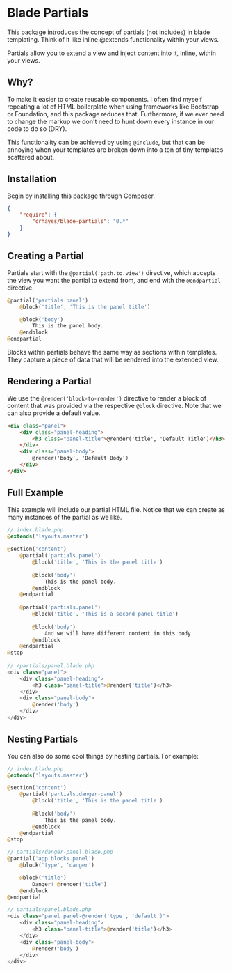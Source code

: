 Blade Partials
==============
This package introduces the concept of partials (not includes) in blade templating. Think of it like inline @extends functionality within your views.

Partials allow you to extend a view and inject content into it, inline, within your views.

Why?
---
To make it easier to create reusable components. I often find myself repeating a lot of HTML boilerplate when using frameworks like Bootstrap or Foundation, and this package reduces that. Furthermore, if we ever need to change the markup we don't need to hunt down every instance in our code to do so (DRY).

This functionality can be achieved by using `@include`, but that can be annoying when your templates are broken down into a ton of tiny templates scattered about.

Installation
------------
Begin by installing this package through Composer.

```json
{
    "require": {
        "crhayes/blade-partials": "0.*"
    }
}
```

Creating a Partial
------------------
Partials start with the `@partial('path.to.view')` directive, which accepts the view you want the partial to extend from, and end with the `@endpartial` directive.

```php
@partial('partials.panel')
    @block('title', 'This is the panel title')

    @block('body')
        This is the panel body.
    @endblock
@endpartial
```

Blocks within partials behave the same way as sections within templates. They capture a piece of data that will be rendered into the extended view.

Rendering a Partial
-------------------
We use the `@render('block-to-render')` directive to render a block of content that was provided via the respective `@block` directive. Note that we can also provide a default value.

```html
<div class="panel">
    <div class="panel-heading">
        <h3 class="panel-title">@render('title', 'Default Title')</h3>
    </div>
    <div class="panel-body">
        @render('body', 'Default Body')
    </div>
</div> 
```

Full Example
------------
This example will include our partial HTML file. Notice that we can create as many instances of the partial as we like.

```php
// index.blade.php
@extends('layouts.master')
 
@section('content')
    @partial('partials.panel')
        @block('title', 'This is the panel title')
 
        @block('body')
            This is the panel body.
        @endblock
    @endpartial
    
    @partial('partials.panel')
        @block('title', 'This is a second panel title')
 
        @block('body')
            And we will have different content in this body.
        @endblock
    @endpartial
@stop
 
// /partials/panel.blade.php
<div class="panel">
    <div class="panel-heading">
        <h3 class="panel-title">@render('title')</h3>
    </div>
    <div class="panel-body">
        @render('body')
    </div>
</div> 
```

Nesting Partials
----------------
You can also do some cool things by nesting partials. For example:

```php
// index.blade.php
@extends('layouts.master')

@section('content')
    @partial('partials.danger-panel')
        @block('title', 'This is the panel title')
    
        @block('body')
            This is the panel body.
        @endblock
    @endpartial
@stop

// partials/danger-panel.blade.php
@partial('app.blocks.panel')
    @block('type', 'danger')

    @block('title')
    	Danger! @render('title')
    @endblock
@endpartial

// partials/panel.blade.php
<div class="panel panel-@render('type', 'default')">
    <div class="panel-heading">
        <h3 class="panel-title">@render('title')</h3>
    </div>
    <div class="panel-body">
        @render('body')
    </div>
</div> 
```

